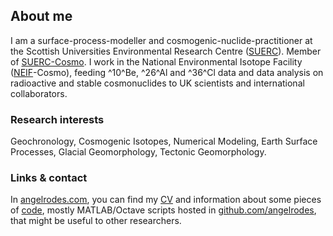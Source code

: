 ## About me

I am a surface-process-modeller and cosmogenic-nuclide-practitioner at the Scottish Universities Environmental Research Centre ([SUERC](https://www.gla.ac.uk/research/az/suerc/)). Member of [SUERC-Cosmo](https://www.suerc-cosmo.co.uk/). I work in the National Environmental Isotope Facility ([NEIF](http://www.isotopesuk.org/)-Cosmo), feeding ^10^Be, ^26^Al and ^36^Cl data and data analysis on radioactive and stable cosmonuclides to UK scientists and international collaborators.

### Research interests

Geochronology, Cosmogenic Isotopes, Numerical Modeling, Earth Surface Processes, Glacial Geomorphology, Tectonic Geomorphology.

### Links & contact

In [angelrodes.com](https://angelrodes.com), you can find my [CV](https://angelrodes.wordpress.com/angel-rodes-cv/) and information about some pieces of [code](https://angelrodes.wordpress.com/blog-2/), mostly MATLAB/Octave scripts hosted in [github.com/angelrodes](https://github.com/angelrodes), that might be useful to other researchers.
